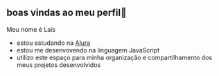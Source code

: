 ## boas vindas ao meu perfil💙

Meu nome é Laís 


- estou estudando na [Alura](https://www.alura.com.br) 
- estou me desenvovendo na linguagem JavaScript
- utilizo este espaço para minha organização e compartilhamento dos meus projetos desenvolvidos 

